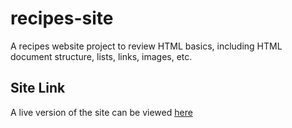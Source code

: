 # recipes-site

A recipes website project to review HTML basics, including HTML document structure, lists, links, images, etc.

## Site Link
A live version of the site can be viewed [here](joesegerdev.github.io/recipes-site)